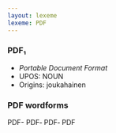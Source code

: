 ```yaml
---
layout: lexeme
lexeme: PDF
---
```


###  PDF₁

* _Portable Document Format_
* UPOS:  NOUN
* Origins: joukahainen 


### PDF wordforms

PDF-
PDF‐
PDF‑
PDF

